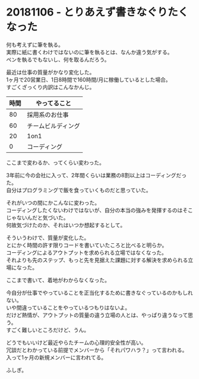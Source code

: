 # 20181106 - とりあえず書きなぐりたくなった

何も考えずに筆を執る。  
実際に紙に書くわけではないのに筆を執るとは、なんか違う気がする。  
ペンを執るでもないし、何を取るんだろう。  
  
最近は仕事の質量がかなり変化した。  
1ヶ月で20営業日、1日8時間で160時間/月に稼働しているとした場合。  
すごくざっくり内訳はこんなかんじ。  

|時間|やってること|
|---|---|
|80|採用系のお仕事|
|60|チームビルディング|
|20|1on1|
|0|コーディング|

ここまで変わるか、ってくらい変わった。  
  
3年前に今の会社に入って、2年間くらいは業務の8割以上はコーディングだった。  
自分はプログラミングで飯を食っていくものだと思っていた。  
  
それがいつの間にかこんなに変わった。  
コーディングしたくないわけではないが、自分の本当の強みを発揮するのはそこじゃないんだと気づいた。  
何故気づけたのか、それはいつか想起するとして。  
  
そういうわけで、質量が変化した。  
とにかく時間の許す限りコードを書いていたころと比べると明らか。  
コーディングによるアウトプットを求められる立場ではなくなった。  
それよりも先のステップ、もっと先を見据えた課題に対する解決を求められる立場になった。  
  
ここまで書いて、着地がわからなくなった。  
  
今自分が仕事でやっていることを正当化するために書きなぐっているのかもしれない。  
いや間違っていることをやっているつもりはないよ。  
だけど熱情が、アウトプットの質量の違う立場の人とは、やっぱり違うなって思う。  
すごく難しいところだけど、うん。  
  
どうでもいいけど最近やらたチームの心理的安全性が高い。  
冗談だとわかっている前提でメンバーから「それパワハラ？」って言われる。  
入って1ヶ月の新規メンバーに言われてる。  
  
ふしぎ。
